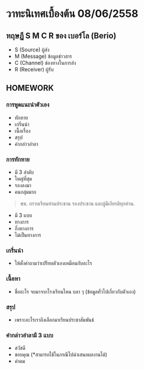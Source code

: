 # วาทะนิเทศเบื้องต้น 08/06/2558

## ทฤษฏี S M C R ของ เบอร์โล (Berio)

* S (Source) ผู้ส่ง
* M (Message) ข้อมูลข่าวสาร
* C (Channel) ช่องทางในการส่ง
* R (Receiver) ผู้รับ 

## HOMEWORK 

### การพูดแนะนำตัวเอง 

- ทักทาย 
- เกริ่นนำ 
- เนื้อเรื่อง 
- สรุป 
- คำกล่าวอำลา

### การทักทาย

- มี 3 ลำดับ
 - ใหญ่ที่สุด
 - รองลงมา
 - คนกลุ่มมาก

> ex. กราบเรียนท่านประธาน รองประธาน และผู้มีเกียรติทุกท่าน.

- มี 3 แบบ
 - ทางการ
 - กึ่งทางการ
 - ไม่เป็นทางการ

### เกริ่นนำ 

- ให้ตั้งคำถามว่าเปรียบตัวเองเหมือนกับอะไร 

### เนื้อหา

- ชื่ออะไร จบมาจากโรงเรียนไหน บลา ๆ (ข้อมูลทั่วไปเกี่ยวกับตัวเอง)

### สรุป

- เพราะอะไรเราถึงเลือกมาเรียนประชาสัมพันธ์

### คำกล่าวอำลามี 3 แบบ

- สวัสดี
- ขอบคุณ (*สามารถใช้ในกรณีไปนำเสนอผลงานได้)
- คำคม
